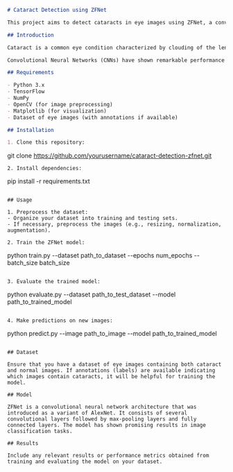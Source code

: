 ```markdown
# Cataract Detection using ZFNet

This project aims to detect cataracts in eye images using ZFNet, a convolutional neural network architecture, implemented in Python with the TensorFlow framework.

## Introduction

Cataract is a common eye condition characterized by clouding of the lens, which leads to impaired vision and can eventually cause blindness if left untreated. Early detection of cataracts is crucial for timely treatment and prevention of vision loss.

Convolutional Neural Networks (CNNs) have shown remarkable performance in various image recognition tasks, including medical image analysis. ZFNet, a variant of CNN, has been successfully used in image classification tasks and can be adapted for cataract detection.

## Requirements

- Python 3.x
- TensorFlow
- NumPy
- OpenCV (for image preprocessing)
- Matplotlib (for visualization)
- Dataset of eye images (with annotations if available)

## Installation

1. Clone this repository:
   ```
   git clone https://github.com/yourusername/cataract-detection-zfnet.git
   ```
2. Install dependencies:
   ```
   pip install -r requirements.txt
   ```

## Usage

1. Preprocess the dataset:
   - Organize your dataset into training and testing sets.
   - If necessary, preprocess the images (e.g., resizing, normalization, augmentation).
   
2. Train the ZFNet model:
   ```
   python train.py --dataset path_to_dataset --epochs num_epochs --batch_size batch_size
   ```

3. Evaluate the trained model:
   ```
   python evaluate.py --dataset path_to_test_dataset --model path_to_trained_model
   ```

4. Make predictions on new images:
   ```
   python predict.py --image path_to_image --model path_to_trained_model
   ```

## Dataset

Ensure that you have a dataset of eye images containing both cataract and normal images. If annotations (labels) are available indicating which images contain cataracts, it will be helpful for training the model.

## Model

ZFNet is a convolutional neural network architecture that was introduced as a variant of AlexNet. It consists of several convolutional layers followed by max-pooling layers and fully connected layers. The model has shown promising results in image classification tasks.

## Results

Include any relevant results or performance metrics obtained from training and evaluating the model on your dataset.


```  
